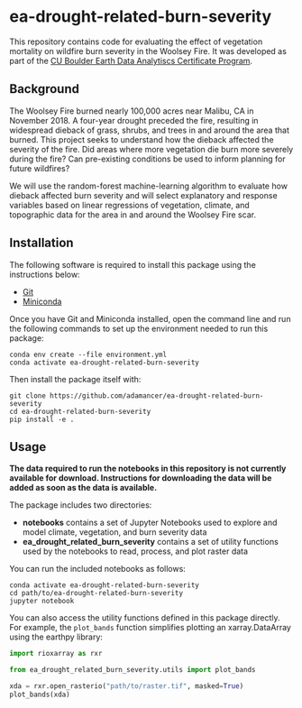 # ea-drought-related-burn-severity

This repository contains code for evaluating the effect of vegetation
mortality on wildfire burn severity in the Woolsey Fire. It was developed
as part of the
[CU Boulder Earth Data Analytiscs Certificate Program](https://earthlab.colorado.edu/earth-data-analytics-professional-graduate-certificate).


## Background

The Woolsey Fire burned nearly 100,000 acres near Malibu, CA in November 2018.
A four-year drought preceded the fire, resulting in widespread dieback of
grass, shrubs, and trees in and around the area that burned. This project
seeks to understand how the dieback affected the severity of the fire. Did
areas where more vegetation die burn more severely during the fire? Can
pre-existing conditions be used to inform planning for future wildfires?

We will use the random-forest machine-learning algorithm to evaluate how
dieback affected burn severity and will select explanatory and response
variables based on linear regressions of vegetation, climate, and topographic
data for the area in and around the Woolsey Fire scar.


## Installation

The following software is required to install this package using the
instructions below:

+ [Git](https://git-scm.com/downloads)
+ [Miniconda](https://docs.conda.io/en/latest/miniconda.html)

Once you have Git and Miniconda installed, open the command line and run the
following commands to set up the environment needed to run this package:

```
conda env create --file environment.yml
conda activate ea-drought-related-burn-severity
```

Then install the package itself with:

```
git clone https://github.com/adamancer/ea-drought-related-burn-severity
cd ea-drought-related-burn-severity
pip install -e .
```


## Usage

**The data required to run the notebooks in this repository is not currently
available for download. Instructions for downloading the data will be added
as soon as the data is available.**

The package includes two directories:

+ **notebooks** contains a set of Jupyter Notebooks used to explore and model
  climate, vegetation, and burn severity data
+ **ea_drought_related_burn_severity** contains a set of utility functions
  used by the notebooks to read, process, and plot raster data

You can run the included notebooks as follows:

```
conda activate ea-drought-related-burn-severity
cd path/to/ea-drought-related-burn-severity
jupyter notebook
```

You can also access the utility functions defined in this package directly.
For example, the `plot_bands` function simplifies plotting an xarray.DataArray
using the earthpy library:

```python
import rioxarray as rxr

from ea_drought_related_burn_severity.utils import plot_bands

xda = rxr.open_rasterio("path/to/raster.tif", masked=True)
plot_bands(xda)
```
